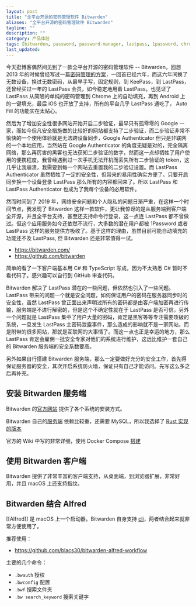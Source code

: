 ```yaml
---
layout: post
title: "全平台开源的密码管理软件 Bitwarden"
aliases: "全平台开源的密码管理软件 Bitwarden"
tagline: ""
description: ""
category: 产品体验
tags: [bitwarden, password, password-manager, lastpass, 1password, chrome, cross-platform]
last_updated:
---
```


今天逛博客偶然间见到了一款全平台开源的密码管理软件 -- Bitwarden，回想 2013 年的时候曾经写过一篇[密码管理的方案](https://einverne.wordpress.com/2013/04/02/%E5%AF%86%E7%A0%81%E7%AE%A1%E7%90%86/)，一回首已经六年，而这六年间换了无数设备，换过无数密码，从最早手写，固定规则，到 KeePass，到 LastPass，还曾经买过一年的 LastPass 会员，如今稳定地用着 LastPass。也见证了 LastPass 从简陋的单纯的密码管理到 Chrome 上的自动填充，再到 Android 上的一键填充，最后 iOS 也开放了支持，所有的平台几乎 LastPass 通吃了， Auto Fill 的功能实在太贴心。

然后为了增加安全性很多网站开始开启二步验证，最早只有孤零零的 Google 一家，而如今但凡安全措施做的比较好的网站都支持了二步验证，而二步验证非常不愉快的一个使用体验就是无法跨设备同步，Google Authenticator 但只是非联网的一个本地应用，当然站在 Google Authenticator 的角度无疑是对的，完全隔离网络，那么再厉害的黑客也无法获知二步验证的数字，然而这一点却牺牲了用户使用的便携程度。我曾经遇到过一次手机无法开机而丢失所有二步验证的 token，这几乎让我崩溃，我需要到每一个网站去重置我的二步验证设置。而 LastPass Authenticator 虽然牺牲了一定的安全性，但带来的易用性确实方便了。只要开启同步换一个设备登录 LastPass 那么所有的内容都回来了。所以 LastPass 和 LastPass Authenticator 也成为了我每个设备的必用软件。

然而时间到了 2019 年，网络安全问题和个人隐私的问题日渐严重，在这样一个时间节点，我发现了 Bitwarden 这样一款软件，更让我惊讶的是从服务端到客户端全开源，并且全平台支持，甚至还支持命令行登录，这一点连 LastPass 都不曾做过。但这个应用服务如今还依然不流行，大多数的潜在用户都被 1Password 或者 LastPass 这样的服务提供方吸收了。基于这样的理由，虽然目前可能自动填充的功能还不及 LastPass, 但 Bitwarden 还是非常值得一试。

- <https://bitwarden.com/>
- <https://github.com/bitwarden>

简单的看了一下客户端基本用 C# 和 TypeScript 写成，因为不太熟悉 C# 暂时不看代码了。感兴趣可以自行到 GitHub 审查代码。

Bitwarden 解决了 LastPass 潜在的一些问题，但依然也引入了一些问题。LastPass 带来的问题一个就是安全问题，如何保证用户的密码在服务器同步时的安全性，虽然 LastPass 曾正面出来声明过所有的密码都是由客户端加密再进行传输，服务端是不进行解密的，但是这个不确定性就在于 LastPass 是否可信。另外一个问题就是 LastPass 集中了用户大量的密码，肯定是黑客等等专注需要攻破的系统，一旦发生 LastPass 主密码泄露事件，那么造成的影响就不是一家网站，而是附带的很多网站，那就是互联网的大事情了。而这一点也正是幸运的地方，那么 LastPass 肯定会雇佣一批安全专家对他们的系统进行维护，这远比维护一套自己的 Bitwarden 服务端的安全系数要高。

另外如果自行搭建 Bitwarden 服务端，那么一定要做好充分的安全工作，首先得保证服务器的安全，其次开启系统防火墙，保证只有自己才能访问。先写这么多之后再补充。

## 安装 Bitwarden 服务端
Bitwarden 的[官方网站](https://help.bitwarden.com/article/install-on-premise/) 提供了各个系统的安装方式。

Bitwarden 自己的[服务端](https://github.com/bitwarden/server) 依赖比较重，还需要 MySQL，所以我选择了 [Rust 实现的版本](https://github.com/dani-garcia/bitwarden_rs)

官方的 Wiki 中写的非常详细，使用 Docker Compose [搭建](https://github.com/dani-garcia/bitwarden_rs/wiki/Using-Docker-Compose)

## 使用 Bitwarden 客户端
Bitwarden 提供了非常丰富的客户端支持，从桌面端，到浏览器扩展，非常好用，并且 macOS 上还支持指纹。

## Bitwarden 结合 Alfred
[[Alfred]] 是 macOS 上一个启动器，Bitwarden 自身支持 [cli](https://bitwarden.com/help/article/cli/)，两者结合起来就非常方便使用了。

推荐使用：

- <https://github.com/blacs30/bitwarden-alfred-workflow>

主要的几个命令：

- `.bwauth` 授权
- `.bwconfig` 配置
- `.bwf` 搜索文件夹
- `.bw search_keyword` 搜索关键字


